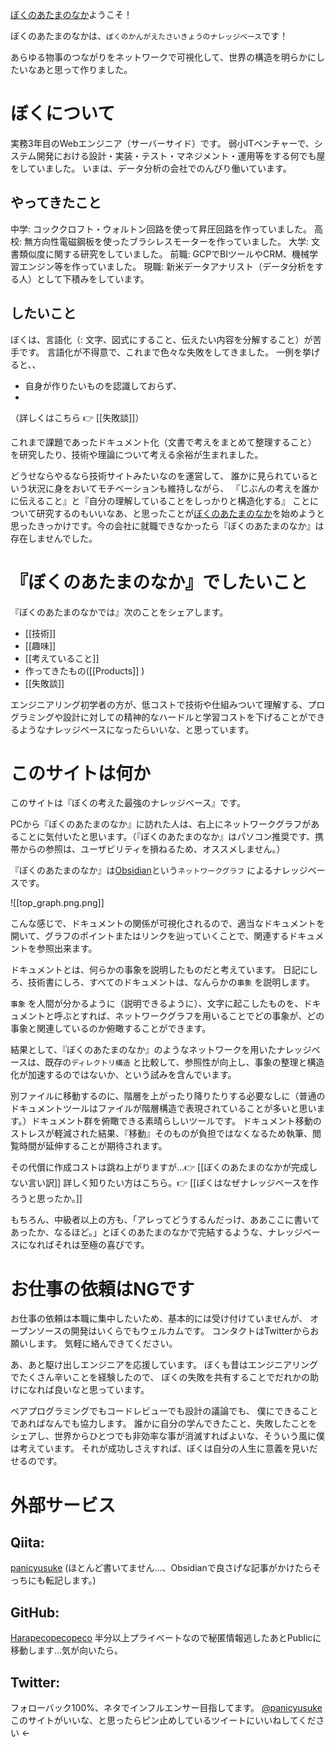 [ぼくのあたまのなか](https://publish.obsidian.md/panicyusuke/はじめまして)ようこそ！

ぼくのあたまのなかは、`ぼくのかんがえたさいきょうのナレッジベース`です！

あらゆる物事のつながりをネットワークで可視化して、世界の構造を明らかにしたいなあと思って作りました。

# ぼくについて

実務3年目のWebエンジニア（サーバーサイド）です。
弱小ITベンチャーで、システム開発における設計・実装・テスト・マネジメント・運用等をする何でも屋をしていました。
いまは、データ分析の会社でのんびり働いています。

## やってきたこと

中学: コッククロフト・ウォルトン回路を使って昇圧回路を作っていました。
高校: 無方向性電磁鋼板を使ったブラシレスモーターを作っていました。
大学: 文書類似度に関する研究をしていました。
前職: GCPでBIツールやCRM、機械学習エンジン等を作っていました。
現職: 新米データアナリスト（データ分析をする人）として下積みをしています。
　
## したいこと

ぼくは、言語化（: 文字、図式にすること、伝えたい内容を分解すること）が苦手です。
言語化が不得意で、これまで色々な失敗をしてきました。
一例を挙げると、、
- 自身が作りたいものを認識しておらず、
- 

（詳しくはこちら 👉 [[失敗談]]）

これまで課題であったドキュメント化（文書で考えをまとめて整理すること）
を研究したり、技術や理論について考える余裕が生まれました。

どうせならやるなら技術サイトみたいなのを運営して、
誰かに見られているという状況に身をおいてモチベーションも維持しながら、
『じぶんの考えを誰かに伝えること』と『自分の理解していることをしっかりと構造化する』
ことについて研究するのもいいなあ、と思ったことが[ぼくのあたまのなか](https://publish.obsidian.md/panicyusuke/はじめまして)を始めようと思ったきっかけです。今の会社に就職できなかったら『ぼくのあたまのなか』は存在しませんでした。

# 『ぼくのあたまのなか』でしたいこと

『ぼくのあたまのなかでは』次のことをシェアします。
- [[技術]]
- [[趣味]]
- [[考えていること]]
- 作ってきたもの([[Products]] )
- [[失敗談]]

エンジニアリング初学者の方が、低コストで技術や仕組みついて理解する、プログラミングや設計に対しての精神的なハードルと学習コストを下げることができるようなナレッジベースになったらいいな、と思っています。


# このサイトは何か

このサイトは『ぼくの考えた最強のナレッジベース』です。

PCから『ぼくのあたまのなか』に訪れた人は、右上にネットワークグラフがあることに気付いたと思います。（『ぼくのあたまのなか』はパソコン推奨です、携帯からの参照は、ユーザビリティを損ねるため、オススメしません。）

『ぼくのあたまのなか』は[Obsidian](https://obsidian.md/)という`ネットワークグラフ` によるナレッジベースです。

![[top_graph.png.png]]

こんな感じで、ドキュメントの関係が可視化されるので、適当なドキュメントを開いて、グラフのポイントまたはリンクを辿っていくことで、関連するドキュメントを参照出来ます。

ドキュメントとは、何らかの事象を説明したものだと考えています。
日記にしろ、技術書にしろ、すべてのドキュメントは、なんらかの`事象` を説明します。

`事象` を人間が分かるように（説明できるように）、文字に起こしたものを、ドキュメントと呼ぶとすれば、ネットワークグラフを用いることでどの事象が、どの事象と関連しているのか俯瞰することができます。

結果として、『ぼくのあたまのなか』のようなネットワークを用いたナレッジベースは、既存の`ディレクトリ構造` と比較して、参照性が向上し、事象の整理と構造化が加速するのではないか、という試みを含んでいます。

別ファイルに移動するのに、階層を上がったり降りたりする必要なしに（普通のドキュメントツールはファイルが階層構造で表現されていることが多いと思います。）ドキュメント群を俯瞰できる素晴らしいツールです。
ドキュメント移動のストレスが軽減された結果、『移動』そのものが負担ではなくなるため執筆、閲覧時間が延伸することが期待されます。

その代償に作成コストは跳ね上がりますが...👉 [[ぼくのあたまのなかが完成しない言い訳]]
詳しく知りたい方はこちら。👉 [[ぼくはなぜナレッジベースを作ろうと思ったか。]]

もちろん、中級者以上の方も、「アレってどうするんだっけ、ああここに書いてあったか、なるほど。」とぼくのあたまのなかで完結するような、ナレッジベースになればそれは至極の喜びです。

# お仕事の依頼はNGです

お仕事の依頼は本職に集中したいため、基本的には受け付けていませんが、
オープンソースの開発はいくらでもウェルカムです。
コンタクトはTwitterからお願いします。
気軽に絡んできてください。

あ、あと駆け出しエンジニアを応援しています。
ぼくも昔はエンジニアリングでたくさん辛いことを経験したので、
ぼくの失敗を共有することでだれかの助けになれば良いなと思っています。

ペアプログラミングでもコードレビューでも設計の議論でも、
僕にできることであればなんでも協力します。
誰かに自分の学んできたこと、失敗したことをシェアし、世界からひとつでも非効率な事が消滅すればよいな、そういう風に僕は考えています。
それが成功しさえすれば、ぼくは自分の人生に意義を見いだせるのです。

# 外部サービス

## Qiita:

[panicyusuke](https://qiita.com/panicyusuke) (ほとんど書いてません...、Obsidianで良さげな記事がかけたらそっちにも転記します。)

## GitHub:

[Harapecopecopeco](https://github.com/Harapecopecopeco/Obsidian) 
半分以上プライベートなので秘匿情報逃したあとPublicに移動します...気が向いたら。

## Twitter:

フォローバック100%、ネタでインフルエンサー目指してます。
[@panicyusuke](https://twitter.com/panicyusuke)
このサイトがいいな、と思ったらピン止めしているツイートにいいねしてください ←
